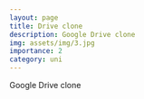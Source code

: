 ```yaml
---
layout: page
title: Drive clone
description: Google Drive clone
img: assets/img/3.jpg
importance: 2
category: uni
---
```


Google Drive clone